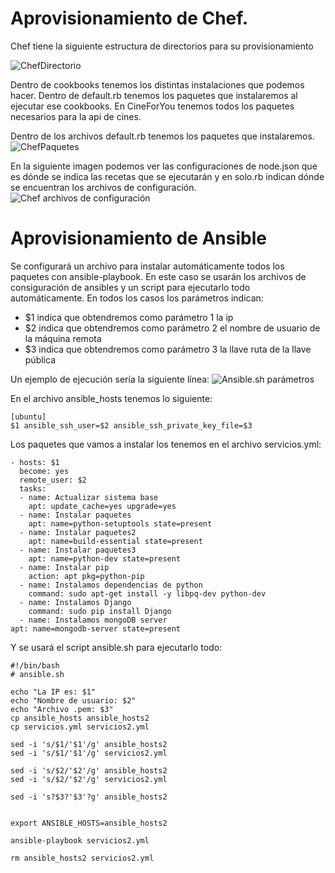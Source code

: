 # Aprovisionamiento de Chef.

Chef tiene la siguiente estructura de directorios para su provisionamiento

![ChefDirectorio](http://i393.photobucket.com/albums/pp14/pmmre/CC/Ejercicios%20Tema%202%20CC/Seleccioacuten_046_zps96aq6uib.png)

Dentro de cookbooks tenemos los distintas instalaciones que podemos hacer. Dentro de default.rb tenemos los paquetes que instalaremos al ejecutar ese cookbooks. En CineForYou tenemos todos los paquetes necesarios para la api de cines.

Dentro de los archivos default.rb tenemos los paquetes que instalaremos.
![ChefPaquetes](http://i393.photobucket.com/albums/pp14/pmmre/CC/Ejercicios%20Tema%202%20CC/Seleccioacuten_047_zpsfy1vhkcx.png)

En la siguiente imagen podemos ver las configuraciones de node.json que es dónde se indica las recetas que se ejecutarán y en solo.rb indican dónde se encuentran los archivos de configuración.
![Chef archivos de configuración](http://i393.photobucket.com/albums/pp14/pmmre/CC/Ejercicios%20Tema%202%20CC/Seleccioacuten_049_zps8faynnhv.png)



# Aprovisionamiento de Ansible
Se configurará un archivo para instalar automáticamente todos los paquetes con ansible-playbook. En este caso se usarán los archivos de consiguración de ansibles y un script para ejecutarlo todo automáticamente.
En todos los casos los parámetros indican:
 - $1 indica que obtendremos como parámetro 1 la ip 
 - $2 indica que obtendremos como parámetro 2 el nombre de usuario de la máquina remota 
 - $3 indica que obtendremos como parámetro 3 la llave ruta de la llave pública

Un ejemplo de ejecución sería la siguiente línea:
![Ansible.sh parámetros](http://i393.photobucket.com/albums/pp14/pmmre/CC/Ejercicios%20Tema%202%20CC/Seleccioacuten_045_zpsxf5ylgjj.png) 

En el archivo ansible_hosts tenemos lo siguiente:
```
[ubuntu]
$1 ansible_ssh_user=$2 ansible_ssh_private_key_file=$3

```

Los paquetes que vamos a instalar los tenemos en el archivo servicios.yml:
```
- hosts: $1
  become: yes
  remote_user: $2
  tasks:
  - name: Actualizar sistema base
    apt: update_cache=yes upgrade=yes
  - name: Instalar paquetes
    apt: name=python-setuptools state=present
  - name: Instalar paquetes2
    apt: name=build-essential state=present
  - name: Instalar paquetes3
    apt: name=python-dev state=present
  - name: Instalar pip
    action: apt pkg=python-pip
  - name: Instalamos dependencias de python
    command: sudo apt-get install -y libpq-dev python-dev
  - name: Instalamos Django
    command: sudo pip install Django
  - name: Instalamos mongoDB server
apt: name=mongodb-server state=present
``` 

Y se usará el script ansible.sh para ejecutarlo todo:
```
#!/bin/bash
# ansible.sh

echo "La IP es: $1"
echo "Nombre de usuario: $2"
echo "Archivo .pem: $3"
cp ansible_hosts ansible_hosts2
cp servicios.yml servicios2.yml

sed -i 's/$1/'$1'/g' ansible_hosts2
sed -i 's/$1/'$1'/g' servicios2.yml

sed -i 's/$2/'$2'/g' ansible_hosts2
sed -i 's/$2/'$2'/g' servicios2.yml

sed -i 's?$3?'$3'?g' ansible_hosts2


export ANSIBLE_HOSTS=ansible_hosts2

ansible-playbook servicios2.yml

rm ansible_hosts2 servicios2.yml
```



